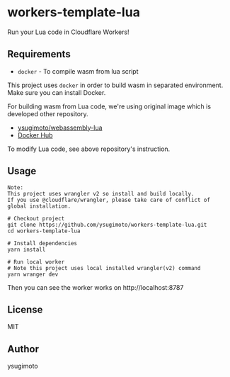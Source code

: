 # workers-template-lua

Run your Lua code in Cloudflare Workers!

## Requirements

- `docker` - To compile wasm from lua script

This project uses `docker` in order to build wasm in separated environment.
Make sure you can install Docker.

For building wasm from Lua code, we're using original image which is developed other repository.

- [ysugimoto/webassembly-lua](https://github.com/ysugimoto/webassembly-lua)
- [Docker Hub](https://hub.docker.com/repository/docker/ysugimoto/webassembly-lua)

To modify Lua code, see above repository's instruction.

## Usage

```
Note:
This project uses wrangler v2 so install and build locally.
If you use @cloudflare/wrangler, please take care of conflict of global installation.
```

```shell
# Checkout project
git clone https://github.com/ysugimoto/workers-template-lua.git
cd workers-template-lua

# Install dependencies
yarn install

# Run local worker
# Note this project uses local installed wrangler(v2) command
yarn wranger dev
```

Then you can see the worker works on http://localhost:8787

## License

MIT

## Author

ysugimoto

